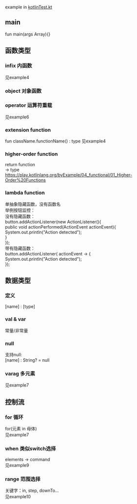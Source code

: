 example in [kotlinTest.kt](https://github.com/gaoynui/kotlin-learning/blob/master/kotlinTest.kt)
## main
fun main(args Array<String>){}
## 函数类型
### infix 内函数
见example4
### object 对象函数
### operator 运算符重载
见example6
### extension function
fun className.functionName() : type
见example4
### higher-order function
return function  
-> type  
https://play.kotlinlang.org/byExample/04_functional/01_Higher-Order%20Functions
### lambda function
单抽象隐藏函数，没有函数名  
举例按钮监控：  
没有隐藏函数：  
button.addActionListener(new ActionListener(){  
    public void actionPerformed(ActionEvent actionEvent){  
        System.out.println("Action detected");  
    }  
});  
带有隐藏函数：  
button.addActionListener( actionEvent -> {   
    System.out.println("Action detected");  
});  
## 数据类型
### 定义
[name] : [type]
### val & var
常量/非常量
### null
支持null:  
[name] : String? = null
### varag 多元素
见example7
## 控制流
### for 循环
for(元素 in 母体)  
见example7
### when 类似switch选择
elements -> command  
见example9
### range 范围选择
关键字：in, step, downTo...  
见example10

